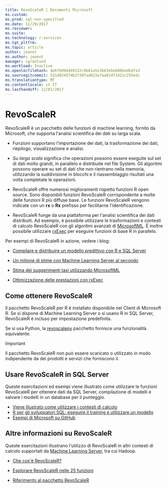 ```yaml
---
title: RevoScaleR | Documenti Microsoft
ms.custom: 
ms.prod: sql-non-specified
ms.date: 11/29/2017
ms.reviewer: 
ms.suite: 
ms.technology: r-services
ms.tgt_pltfrm: 
ms.topic: article
author: jeannt
ms.author: jeannt
manager: cgronlund
ms.workload: Inactive
ms.openlocfilehash: 4e6f6994499132c9b61a5e3b63ebe680bedb4fa3
ms.sourcegitcommit: 531d0245f4b2730fad623a7aa61df1422c255edc
ms.translationtype: MT
ms.contentlocale: it-IT
ms.lasthandoff: 12/01/2017
---
```

# <a name="revoscaler"></a>RevoScaleR

RevoScaleR è un pacchetto delle funzioni di machine learning, fornito da Microsoft, che supporta l'analisi scientifica dei dati su larga scala.

+ Funzioni supportano l'importazione dei dati, la trasformazione dei dati, riepilogo, visualizzazione e analisi.

+ _Su larga scala_ significa che operazioni possono essere eseguite sul set di dati molto grandi, in parallelo e distribuite nel file System. Gli algoritmi possono operare su set di dati che non rientrano nella memoria, utilizzando la suddivisione in blocchi e il riassemblaggio risultati una volta completate le operazioni.

+ RevoScaleR offre numerosi miglioramenti rispetto funzioni R open source. Sono disponibili funzioni RevoScaleR corrispondente a molte delle funzioni R più diffuse base. Le funzioni RevoScaleR vengono indicate con un **rx** o **Rx** prefisso per facilitarne l'identificazione.

+ RevoScaleR funge da una piattaforma per l'analisi scientifica dei dati distribuiti. Ad esempio, è possibile utilizzare le trasformazioni e contesti di calcolo RevoScaleR con gli algoritmi avanzati di [MicrosoftML](https://docs.microsoft.com/machine-learning-server/r/concept-what-is-the-microsoftml-package). È inoltre possibile utilizzare [rxExec](https://docs.microsoft.com/machine-learning-server/r-reference/revoscaler/rxexec) per eseguire funzioni di base R in parallelo.

Per esempi di RevoScaleR in azione, vedere i blog: 

+ [Compilare e distribuire un modello predittivo con R e SQL Server](https://microsoft.github.io/sql-ml-tutorials/R/rentalprediction/)

+ [Un milione di stime con Machine Learning Server al secondo](https://blogs.msdn.microsoft.com/mlserver/2017/10/15/1-million-predictionssec-with-machine-learning-server-web-service/)

+ [Stima dei suggerimenti taxi utilizzando MicrosoftML](https://blogs.msdn.microsoft.com/microsoftrservertigerteam/2017/01/17/predicting-nyc-taxi-tips-using-microsoftml/)

+ [Ottimizzazione delle prestazioni con rxExec](https://blogs.msdn.microsoft.com/microsoftrservertigerteam/2016/11/14/performance-optimization-when-using-rxexec-to-parallelize-algorithms/)

## <a name="how-to-get-revoscaler"></a>Come ottenere RevoScaleR

Il pacchetto RevoScaleR per R è installato disponibile nel Client di Microsoft R. Se si dispone di Machine Learning Server o si usano R in SQL Server, RevoScaleR è incluso per impostazione predefinita.

Se si usa Python, la [revoscalepy](../python/what-is-revoscalepy.md) pacchetto fornisce una funzionalità equivalente.

> [!IMPORTANT]
> Il pacchetto RevoScaleR non può essere scaricato o utilizzato in modo indipendente da dei prodotti e servizi che forniscono il.

## <a name="use-revoscaler-in-sql-server"></a>Usare RevoScaleR in SQL Server

Queste esercitazioni ed esempi viene illustrato come utilizzare le funzioni RevoScaleR per ottenere dati da SQL Server, compilazione di modelli e salvare i modelli in un database per il punteggio.

+ [Viene illustrato come utilizzare i contesti di calcolo](../tutorials/deepdive-data-science-deep-dive-using-the-revoscaler-packages.md)
+ [R per gli sviluppatori SQL: eseguire il training e utilizzare un modello](../tutorials/sqldev-in-database-r-for-sql-developers.md)
+ [Esempi di Microsoft su GitHub](https://github.com/Microsoft/SQL-Server-R-Services-Samples)

## <a name="learn-more-about-revoscaler"></a>Altre informazioni su RevoScaleR

Queste esercitazioni illustrano l'utilizzo di RevoScaleR in altri contesti di calcolo supportati da [Machine Learning Server](https://docs.microsoft.com/machine-learning-server/what-is-machine-learning-server), tra cui Hadoop.

+ [Che cos'è RevoScaleR?](https://docs.microsoft.com/machine-learning-server/r/concept-what-is-revoscaler)

+ [Esplorare RevoScaleR nelle 25 funzioni](https://docs.microsoft.com/machine-learning-server/r/tutorial-r-to-revoscaler)

+ [Riferimento al pacchetto RevoScaleR](https://docs.microsoft.com/machine-learning-server/r-reference/revoscaler/revoscaler)

